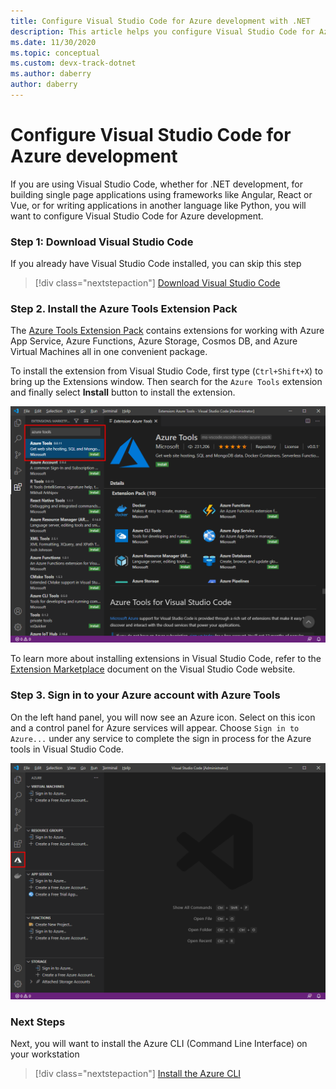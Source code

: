 ```yaml
---
title: Configure Visual Studio Code for Azure development with .NET
description: This article helps you configure Visual Studio Code for Azure development including getting the right plugins installed and configured in VS Code
ms.date: 11/30/2020
ms.topic: conceptual
ms.custom: devx-track-dotnet
ms.author: daberry
author: daberry
---
```


# Configure Visual Studio Code for Azure development

If you are using Visual Studio Code, whether for .NET development, for building single page applications using frameworks like Angular, React or Vue, or for writing applications in another language like Python, you will want to configure Visual Studio Code for Azure development.

### Step 1: Download Visual Studio Code

If you already have Visual Studio Code installed, you can skip this step

> [!div class="nextstepaction"]
> [Download Visual Studio Code](https://code.visualstudio.com/download)

### Step 2. Install the Azure Tools Extension Pack

The [Azure Tools Extension Pack](https://marketplace.visualstudio.com/items?itemName=ms-vscode.vscode-node-azure-pack) contains extensions for working with Azure App Service, Azure Functions, Azure Storage, Cosmos DB, and Azure Virtual Machines all in one convenient package.

To install the extension from Visual Studio Code, first type (`Ctrl+Shift+X`) to bring up the Extensions window.  Then search for the `Azure Tools` extension and finally select **Install** button to install the extension.  

![Screenshot of the Visual Studio Code showing extensions panel searching for the Azure Tools extension pack](./media/visual-studio-code-azure-tools.png)

To learn more about installing extensions in Visual Studio Code, refer to the [Extension Marketplace](https://code.visualstudio.com/docs/editor/extension-gallery) document on the Visual Studio Code website.

### Step 3. Sign in to your Azure account with Azure Tools

On the left hand panel, you will now see an Azure icon.  Select on this icon and a control panel for Azure services will appear.  Choose `Sign in to Azure...` under any service to complete the sign in process for the Azure tools in Visual Studio Code.

![Screenshot of the Visual Studio Code showing how to login the Azure tools to Azure](./media/visual-studio-code-azure-login.png)

### Next Steps

Next, you will want to install the Azure CLI (Command Line Interface) on your workstation

> [!div class="nextstepaction"]
> [Install the Azure CLI](./install-azure-cli.md)
